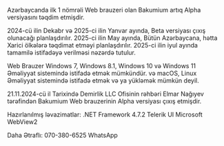 Azərbaycanda ilk 1 nömrəli Web brauzeri olan Bakumium artıq Alpha versiyasını təqdim etmişdir.

2024-cü ilin Dekabr və 2025-ci ilin Yanvar ayında, Beta versiyası çıxış olunacağı planlaşdırılır. 2025-ci ilin May ayında, Bütün Azərbaycana, hətta Xarici ölkələrə təqdimat etməyi planlaşdırılır. 2025-ci ilin iyul ayında tamamilə istifadəyə verilməsi nəzərdə tutulur.

Web Brauzer Windows 7, Windows 8.1, Windows 10 və Windows 11 Əməliyyat sistemində istifadə etmək mümkündür. və macOS, Linux Əməliyyat sistemində istifadə etmək və ya yükləmək mümkün deyil.

21.11.2024-cü il Tarixində Demirlik LLC Ofisinin rəhbəri Elmar Nağıyev tərəfindən Bakumium Web brauzerinin Alpha versiyası çıxış etmişdir.

Hazırlanılmış ləvazimatlar:
.NET Framework 4.7.2
Telerik UI
Microsoft WebView2 

Daha Ətraflı: 070-380-6525 WhatsApp

